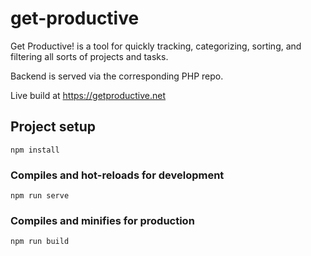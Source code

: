 # get-productive

Get Productive! is a tool for quickly tracking, categorizing, sorting, and filtering all sorts of projects and tasks.

Backend is served via the corresponding PHP repo.

Live build at https://getproductive.net

## Project setup

```
npm install
```

### Compiles and hot-reloads for development

```
npm run serve
```

### Compiles and minifies for production

```
npm run build
```
